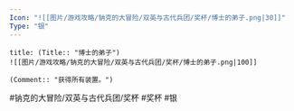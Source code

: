 ```yaml
---
Icon: "![[图片/游戏攻略/钠克的大冒险/双英与古代兵团/奖杯/博士的弟子.png|30]]"
Type: "银"
---
```

```ad-common-silver-trophy
title: (Title:: "博士的弟子")
![[图片/游戏攻略/钠克的大冒险/双英与古代兵团/奖杯/博士的弟子.png|100]]

(Comment:: "获得所有装置。")
```

#钠克的大冒险/双英与古代兵团/奖杯 #奖杯 #银
